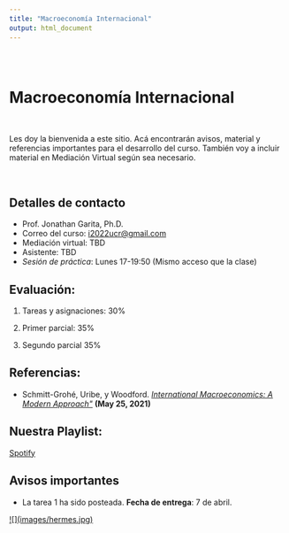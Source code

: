 ```yaml
---
title: "Macroeconomía Internacional"
output: html_document
---
```


<style type="text/css">
.title {
  display: none;
}

#getting-started img {
  margin-right: 10px;
}

</style>

<div class="row" style="padding-top: 30px;">
<div class="col-sm-6">


# **Macroeconomía Internacional**
<br>

Les doy la bienvenida a este sitio. Acá encontrarán avisos, material y referencias importantes para el desarrollo del curso. También voy a incluir material en Mediación Virtual según sea necesario. 

<br>

## Detalles de contacto
* Prof. Jonathan Garita, Ph.D.
* Correo del curso: i2022ucr@gmail.com
* Mediación virtual: TBD
* Asistente: TBD
* *Sesión de práctica*: Lunes 17-19:50 (Mismo acceso que la clase)

## Evaluación:

1. Tareas y asignaciones: 30%

2. Primer parcial: 35%

3. Segundo parcial 35%

## Referencias:

* Schmitt-Grohé, Uribe, y Woodford. [*International Macroeconomics: A Modern Approach"*](https://press.princeton.edu/books/hardcover/9780691170640/international-macroeconomics) **(May 25, 2021)**

## Nuestra Playlist:

[Spotify](https://open.spotify.com/playlist/5PPToF7Yix4A4E9lDOLm1W?si=fbbd3c414b3746d9)

## Avisos importantes

* La tarea 1 ha sido posteada. **Fecha de entrega**: 7 de abril.



</div>
<div class="col-sm-6">


<a href = "https://sites.google.com/site/matthiaskehrig/hermes">
![](images/hermes.jpg)


</a>
</div>
